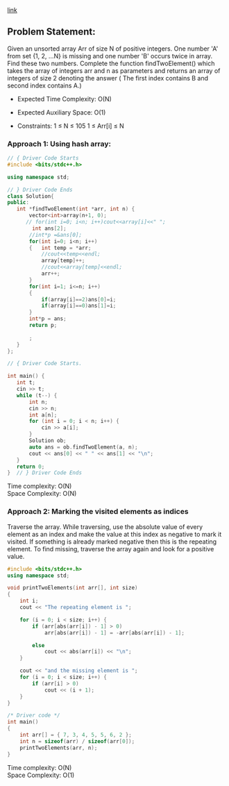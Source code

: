  [link](https://practice.geeksforgeeks.org/problems/find-missing-and-repeating2512/1#)

## Problem Statement: 
Given an unsorted array Arr of size N of positive integers. One number 'A' from set {1, 2, …N} is missing and one number 'B' occurs twice in array. Find these two numbers.
Complete the function findTwoElement() which takes the array of integers arr and n as parameters and returns an array of integers of size 2 denoting the answer ( The first index contains B and second index contains A.)

- Expected Time Complexity: O(N)
- Expected Auxiliary Space: O(1)

- Constraints:
1 ≤ N ≤ 105
1 ≤ Arr[i] ≤ N


### Approach 1: Using hash array:
 
 ```cpp
// { Driver Code Starts
#include <bits/stdc++.h>

using namespace std;

 // } Driver Code Ends
class Solution{
public:
    int *findTwoElement(int *arr, int n) {
        vector<int>array(n+1, 0);
       // for(int i=0; i<n; i++)cout<<array[i]<<" ";
         int ans[2];
        //int*p =&ans[0];
        for(int i=0; i<n; i++)
        {   int temp = *arr;
            //cout<<temp<<endl;
            array[temp]++;
            //cout<<array[temp]<<endl;
            arr++;
        }
        for(int i=1; i<=n; i++)
        {
            if(array[i]==2)ans[0]=i;
            if(array[i]==0)ans[1]=i;
        }
        int*p = ans;
        return p;
        
        ;
    }
};

// { Driver Code Starts.

int main() {
    int t;
    cin >> t;
    while (t--) {
        int n;
        cin >> n;
        int a[n];
        for (int i = 0; i < n; i++) {
            cin >> a[i];
        }
        Solution ob;
        auto ans = ob.findTwoElement(a, n);
        cout << ans[0] << " " << ans[1] << "\n";
    }
    return 0;
}  // } Driver Code Ends

```

Time complexity: O(N)   
Space Complexity: O(N)

### Approach 2: Marking the visited elements as indices
Traverse the array. While traversing, use the absolute value of every element as an index and make the value at this index as negative to mark it visited. If something is already marked negative then this is the repeating element. To find missing, traverse the array again and look for a positive value.
```cpp
#include <bits/stdc++.h>
using namespace std;

void printTwoElements(int arr[], int size)
{
    int i;
    cout << "The repeating element is ";

    for (i = 0; i < size; i++) {
        if (arr[abs(arr[i]) - 1] > 0)
            arr[abs(arr[i]) - 1] = -arr[abs(arr[i]) - 1];

        else
            cout << abs(arr[i]) << "\n";
    }

    cout << "and the missing element is ";
    for (i = 0; i < size; i++) {
        if (arr[i] > 0)
            cout << (i + 1);
    }
}

/* Driver code */
int main()
{
    int arr[] = { 7, 3, 4, 5, 5, 6, 2 };
    int n = sizeof(arr) / sizeof(arr[0]);
    printTwoElements(arr, n);
}

```

Time complexity: O(N)   
Space Complexity: O(1)
